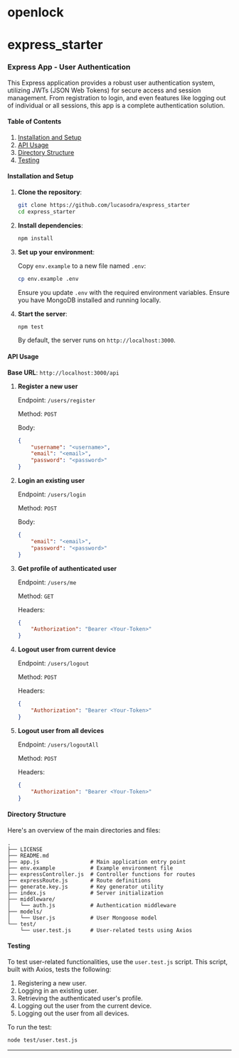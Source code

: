 # openlock

# express_starter

### Express App - User Authentication

This Express application provides a robust user authentication system, utilizing JWTs (JSON Web Tokens) for secure access and session management. From registration to login, and even features like logging out of individual or all sessions, this app is a complete authentication solution.

#### Table of Contents

1. [Installation and Setup](#installation-and-setup)
2. [API Usage](#api-usage)
3. [Directory Structure](#directory-structure)
4. [Testing](#testing)

#### Installation and Setup

1. **Clone the repository**:

    ```bash
    git clone https://github.com/lucasodra/express_starter
    cd express_starter
    ```

2. **Install dependencies**:

    ```bash
    npm install
    ```

3. **Set up your environment**:

    Copy `env.example` to a new file named `.env`:

    ```bash
    cp env.example .env
    ```

    Ensure you update `.env` with the required environment variables.
    Ensure you have MongoDB installed and running locally.

4. **Start the server**:

    ```bash
    npm test
    ```

    By default, the server runs on `http://localhost:3000`.

#### API Usage

**Base URL**: `http://localhost:3000/api`

1. **Register a new user**

    Endpoint: `/users/register`
    
    Method: `POST`
    
    Body:

    ```json
    {
        "username": "<username>",
        "email": "<email>",
        "password": "<password>"
    }
    ```

2. **Login an existing user**

    Endpoint: `/users/login`

    Method: `POST`

    Body:

    ```json
    {
        "email": "<email>",
        "password": "<password>"
    }
    ```

3. **Get profile of authenticated user**

    Endpoint: `/users/me`
    
    Method: `GET`

    Headers:

    ```json
    {
        "Authorization": "Bearer <Your-Token>"
    }
    ```

4. **Logout user from current device**

    Endpoint: `/users/logout`
    
    Method: `POST`

    Headers:

    ```json
    {
        "Authorization": "Bearer <Your-Token>"
    }
    ```

5. **Logout user from all devices**

    Endpoint: `/users/logoutAll`
    
    Method: `POST`

    Headers:

    ```json
    {
        "Authorization": "Bearer <Your-Token>"
    }
    ```

#### Directory Structure

Here's an overview of the main directories and files:

```
.
├── LICENSE
├── README.md
├── app.js                # Main application entry point
├── env.example           # Example environment file
├── expressController.js  # Controller functions for routes
├── expressRoute.js       # Route definitions
├── generate.key.js       # Key generator utility
├── index.js              # Server initialization
├── middleware/
│   └── auth.js           # Authentication middleware
├── models/
│   └── User.js           # User Mongoose model
└── test/
    └── user.test.js      # User-related tests using Axios
```

#### Testing

To test user-related functionalities, use the `user.test.js` script. This script, built with Axios, tests the following:
1. Registering a new user.
2. Logging in an existing user.
3. Retrieving the authenticated user's profile.
4. Logging out the user from the current device.
5. Logging out the user from all devices.

To run the test:

```bash
node test/user.test.js
```

---
